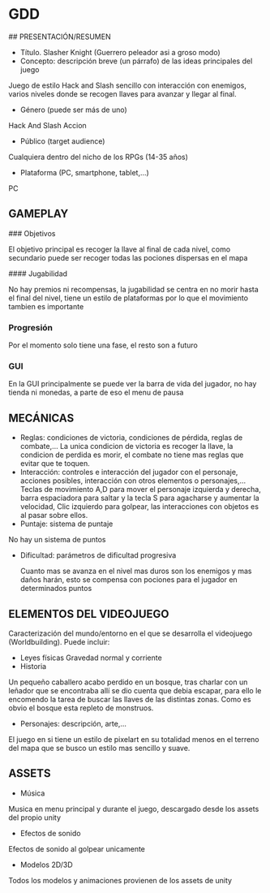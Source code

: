 # GDD

## PRESENTACIÓN/RESUMEN

- Título.
Slasher Knight (Guerrero peleador asi a groso modo) 
- Concepto: descripción breve (un párrafo) de las ideas principales del juego

Juego de estilo Hack and Slash sencillo con interacción con enemigos, varios niveles donde se recogen llaves para avanzar y llegar al final.

- Género (puede ser más de uno)

Hack And Slash
Accion

- Público (target audience)

Cualquiera dentro del nicho de los RPGs (14-35 años)
  
- Plataforma (PC, smartphone, tablet,...)

PC

## GAMEPLAY

### Objetivos

El objetivo principal es recoger la llave al final de cada nivel, como secundario puede ser recoger todas las pociones dispersas en el mapa

#### Jugabilidad

No hay premios ni recompensas, la jugabilidad se centra en no morir hasta el final del nivel, tiene un estilo de plataformas por lo que el movimiento tambien es importante

### Progresión

Por el momento solo tiene una fase, el resto son a futuro

### GUI

En la GUI principalmente se puede ver la barra de vida del jugador, no hay tienda ni monedas, a parte de eso el menu de pausa

## MECÁNICAS

- Reglas: condiciones de victoria, condiciones de pérdida, reglas de combate,...
  La unica condicion de victoria es recoger la llave, la condicion de perdida es morir, el combate no tiene mas reglas que evitar que te toquen.
- Interacción: controles e interacción del jugador con el personaje, acciones posibles, interacción con otros elementos o personajes,...
  Teclas de movimiento A,D para mover el personaje izquierda y derecha, barra espaciadora para saltar y la tecla S para agacharse y aumentar la velocidad, Clic izquierdo para golpear, las interacciones con objetos 
  es al pasar sobre ellos.
- Puntaje: sistema de puntaje

No hay un sistema de puntos

- Dificultad: parámetros de dificultad progresiva

  Cuanto mas se avanza en el nivel mas duros son los enemigos y mas daños harán, esto se compensa con pociones para el jugador en determinados puntos

## ELEMENTOS DEL VIDEOJUEGO

Caracterización del mundo/entorno en el que se desarrolla el videojuego (Worldbuilding). Puede incluir:

- Leyes físicas
Gravedad normal y corriente
- Historia

Un pequeño caballero acabo perdido en un bosque, tras charlar con un leñador que se encontraba allí se dio cuenta que debia escapar, para ello le encomendo la tarea de buscar las llaves de las distintas zonas.
Como es obvio el bosque esta repleto de monstruos.
  
- Personajes: descripción, arte,...

El juego en si tiene un estilo de pixelart en su totalidad menos en el terreno del mapa que se busco un estilo mas sencillo y suave.
  

## ASSETS

- Música

Musica en menu principal y durante el juego, descargado desde los assets del propio unity
  
- Efectos de sonido

Efectos de sonido al golpear unicamente
  
- Modelos 2D/3D

Todos los modelos y animaciones provienen de los assets de unity
